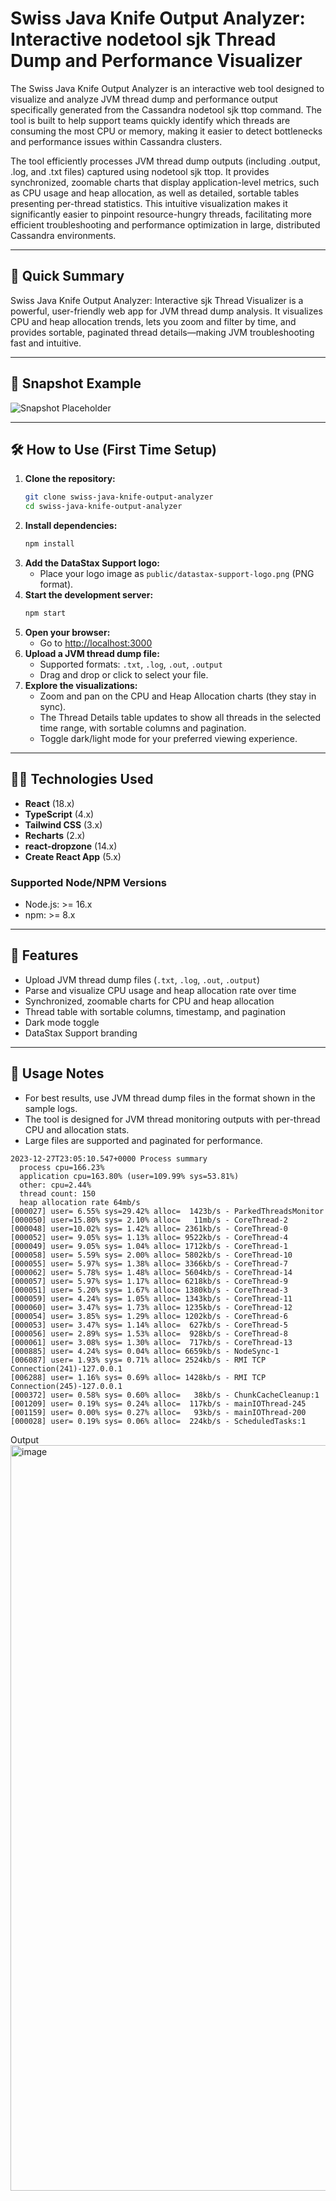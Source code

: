 # Swiss Java Knife Output Analyzer: Interactive nodetool sjk Thread Dump and Performance Visualizer

The Swiss Java Knife Output Analyzer is an interactive web tool designed to visualize and analyze JVM thread dump and performance output specifically generated from the Cassandra nodetool sjk ttop command. The tool is built to help support teams quickly identify which threads are consuming the most CPU or memory, making it easier to detect bottlenecks and performance issues within Cassandra clusters.

The tool efficiently processes JVM thread dump outputs (including .output, .log, and .txt files) captured using nodetool sjk ttop. It provides synchronized, zoomable charts that display application-level metrics, such as CPU usage and heap allocation, as well as detailed, sortable tables presenting per-thread statistics. This intuitive visualization makes it significantly easier to pinpoint resource-hungry threads, facilitating more efficient troubleshooting and performance optimization in large, distributed Cassandra environments.

 ---

## 🚀 **Quick Summary**
Swiss Java Knife Output Analyzer: Interactive sjk Thread Visualizer is a powerful, user-friendly web app for JVM thread dump analysis. It visualizes CPU and heap allocation trends, lets you zoom and filter by time, and provides sortable, paginated thread details—making JVM troubleshooting fast and intuitive.

---

## 📸 **Snapshot Example**
<!-- Add a screenshot of the tool UI here -->
![Snapshot Placeholder](./docs/snapshot-placeholder.png)

---

## 🛠️ **How to Use (First Time Setup)**
1. **Clone the repository:**
   ```sh
   git clone swiss-java-knife-output-analyzer
   cd swiss-java-knife-output-analyzer

   ```
2. **Install dependencies:**
   ```sh
   npm install
   ```
3. **Add the DataStax Support logo:**
   - Place your logo image as `public/datastax-support-logo.png` (PNG format).
4. **Start the development server:**
   ```sh
   npm start
   ```
5. **Open your browser:**
   - Go to [http://localhost:3000](http://localhost:3000)
6. **Upload a JVM thread dump file:**
   - Supported formats: `.txt`, `.log`, `.out`, `.output`
   - Drag and drop or click to select your file.
7. **Explore the visualizations:**
   - Zoom and pan on the CPU and Heap Allocation charts (they stay in sync).
   - The Thread Details table updates to show all threads in the selected time range, with sortable columns and pagination.
   - Toggle dark/light mode for your preferred viewing experience.

---

## 🧑‍💻 **Technologies Used**
- **React** (18.x)
- **TypeScript** (4.x)
- **Tailwind CSS** (3.x)
- **Recharts** (2.x)
- **react-dropzone** (14.x)
- **Create React App** (5.x)

### **Supported Node/NPM Versions**
- Node.js: >= 16.x
- npm: >= 8.x

---

## 📂 **Features**
- Upload JVM thread dump files (`.txt`, `.log`, `.out`, `.output`)
- Parse and visualize CPU usage and heap allocation rate over time
- Synchronized, zoomable charts for CPU and heap allocation
- Thread table with sortable columns, timestamp, and pagination
- Dark mode toggle
- DataStax Support branding

---

## 📝 **Usage Notes**
- For best results, use JVM thread dump files in the format shown in the sample logs.
- The tool is designed for JVM thread monitoring outputs with per-thread CPU and allocation stats.
- Large files are supported and paginated for performance.

```
2023-12-27T23:05:10.547+0000 Process summary
  process cpu=166.23%
  application cpu=163.80% (user=109.99% sys=53.81%)
  other: cpu=2.44%
  thread count: 150
  heap allocation rate 64mb/s
[000027] user= 6.55% sys=29.42% alloc=  1423b/s - ParkedThreadsMonitor
[000050] user=15.80% sys= 2.10% alloc=   11mb/s - CoreThread-2
[000048] user=10.02% sys= 1.42% alloc= 2361kb/s - CoreThread-0
[000052] user= 9.05% sys= 1.13% alloc= 9522kb/s - CoreThread-4
[000049] user= 9.05% sys= 1.04% alloc= 1712kb/s - CoreThread-1
[000058] user= 5.59% sys= 2.00% alloc= 5802kb/s - CoreThread-10
[000055] user= 5.97% sys= 1.38% alloc= 3366kb/s - CoreThread-7
[000062] user= 5.78% sys= 1.48% alloc= 5604kb/s - CoreThread-14
[000057] user= 5.97% sys= 1.17% alloc= 6218kb/s - CoreThread-9
[000051] user= 5.20% sys= 1.67% alloc= 1380kb/s - CoreThread-3
[000059] user= 4.24% sys= 1.05% alloc= 1343kb/s - CoreThread-11
[000060] user= 3.47% sys= 1.73% alloc= 1235kb/s - CoreThread-12
[000054] user= 3.85% sys= 1.29% alloc= 1202kb/s - CoreThread-6
[000053] user= 3.47% sys= 1.14% alloc=  627kb/s - CoreThread-5
[000056] user= 2.89% sys= 1.53% alloc=  928kb/s - CoreThread-8
[000061] user= 3.08% sys= 1.30% alloc=  717kb/s - CoreThread-13
[000885] user= 4.24% sys= 0.04% alloc= 6659kb/s - NodeSync-1
[006087] user= 1.93% sys= 0.71% alloc= 2524kb/s - RMI TCP Connection(241)-127.0.0.1
[006288] user= 1.16% sys= 0.69% alloc= 1428kb/s - RMI TCP Connection(245)-127.0.0.1
[000372] user= 0.58% sys= 0.60% alloc=   38kb/s - ChunkCacheCleanup:1
[001209] user= 0.19% sys= 0.24% alloc=  117kb/s - mainIOThread-245
[001159] user= 0.00% sys= 0.27% alloc=   93kb/s - mainIOThread-200
[000028] user= 0.19% sys= 0.06% alloc=  224kb/s - ScheduledTasks:1
```

Output
<img width="1193" alt="image" src="https://github.com/user-attachments/assets/5819a121-9ce0-4e26-8ea5-64e533dda234" />


